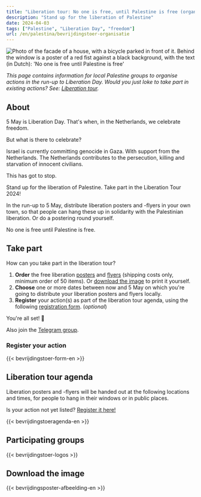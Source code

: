 ```yaml
---
title: "Liberation tour: No one is free, until Palestine is free (organisation)"
description: "Stand up for the liberation of Palestine"
date: 2024-04-03
tags: ["Palestine", "Liberation Day", "freedom"]
url: /en/palestina/bevrijdingstoer-organisatie
---
```


![Photo of the facade of a house, with a bicycle parked in front of it. Behind the window is a poster of a red fist against a black background, with the text (in Dutch): 'No one is free until Palestine is free'](/img/niemand-is-vrij_raamposter.jpg)

_This page contains information for local Palestine groups to organise actions in the run-up to Liberation Day. Would you just loke to take part in existing actions? See: [Liberation tour](/content/bevrijdingstoer/bevrijdingstoer.en.md)._

## About

5 May is Liberation Day. That's when, in the Netherlands, we celebrate freedom.

But what is there to celebrate?

Israel is currently committing genocide in Gaza. With support from the Netherlands. The Netherlands contributes to the persecution, killing and starvation of innocent civilians.

This has got to stop. 

Stand up for the liberation of Palestine. Take part in the Liberation Tour 2024!

In the run-up to 5 May, distribute liberation posters and -flyers in your own town, so that people can hang these up in solidarity with the Palestinian liberation. Or do a postering round yourself.

No one is free until Palestine is free.

## Take part

How can you take part in the liberation tour?

1. **Order** the free liberation [posters](https://derodelap.nl/product/palestinavrij-poster/) and [flyers](https://derodelap.nl/product/vrij-palestina-flyers/) (shipping costs only, minimum order of 50 items). Or [download the image](#download-the-image) to print it yourself.
2. **Choose** one or more dates between now and 5 May on which you're going to distribute your liberation posters and flyers locally.
3. **Register** your action(s) as part of the liberation tour agenda, using the following [registration form](#register-your-action). (_optional_)

You're all set! 🎉

Also join the [Telegram group](https://t.me/bevrijdingstoer).

### Register your action

{{< bevrijdingstoer-form-en >}}

## Liberation tour agenda

Liberation posters and -flyers will be handed out at the following locations and times, for people to hang in their windows or in public places.

Is your action not yet listed? [Register it here!](#register-your-action)

{{< bevrijdingstoeragenda-en >}}

## Participating groups

{{< bevrijdingstoer-logos >}}

## Download the image

{{< bevrijdingsposter-afbeelding-en >}}

